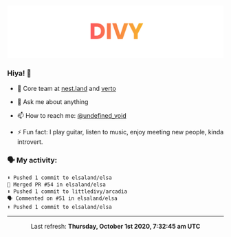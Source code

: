 
![](https://github.com/divy-work/divy-work/raw/master/assets/divy.png)

### Hiya! 👋

- 🔭 Core team at [nest.land](https://github.com/nestdotland/nest.land) and [verto](https://github.com/useverto/verto)

- 💬 Ask me about anything

- 📫 How to reach me: [@undefined_void](https://instagram.com/divy.exe)

- ⚡ Fun fact: I play guitar, listen to music, enjoy meeting new people, kinda introvert.

### 🗣 My activity:

```
⬆️ Pushed 1 commit to elsaland/elsa
🎉 Merged PR #54 in elsaland/elsa
⬆️ Pushed 1 commit to littledivy/arcadia
🗣 Commented on #51 in elsaland/elsa
⬆️ Pushed 1 commit to elsaland/elsa
```

------------
<p align="center">Last refresh: <b>Thursday, October 1st 2020, 7:32:45 am UTC</b></p>
